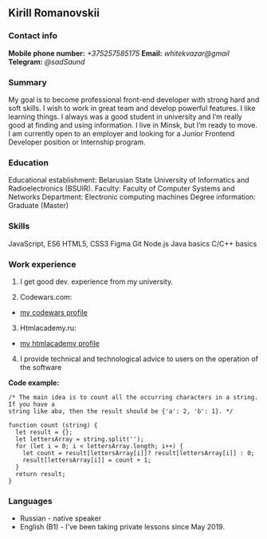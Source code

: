 ## Kirill Romanovskii

### Contact info

**Mobile phone number:** _+375257585175_ **Email:** _whitekvazar@gmail_ **Telegram:** _@sadSaund_

### Summary

My goal is to become professional front-end developer with strong hard and soft skills. I wish to work in great team and develop powerful features.
I like learning things. I always was a good student in university and I’m really good at finding and using information. I live in Minsk, but I’m ready to move.
I am currently open to an employer and looking for a Junior Frontend Developer position or Internship program.

### Education

Educational establishment: Belarusian State University of Informatics and Radioelectronics (BSUIR).
Faculty: Faculty of Computer Systems and Networks
Department: Electronic computing machines
Degree information: Graduate (Master)

### Skills

JavaScript, ES6
HTML5, CSS3
Figma
Git
Node.js
Java basics
C/C++ basics

### Work experience

1. I get good dev. experience from my university.

2. Codewars.com:

- [my codewars profile](https://www.codewars.com/users/whitekvazar)

3. Htmlacademy.ru:

- [my htmlacademy profile](https://htmlacademy.ru/profile/whitekvazar)

4. I provide technical and technological advice to users on the operation of the software

**Code example:**

```
/* The main idea is to count all the occurring characters in a string. If you have a
string like aba, then the result should be {'a': 2, 'b': 1}. */

function count (string) {
  let result = {};
  let lettersArray = string.split('');
  for (let i = 0; i < lettersArray.length; i++) {
    let count = result[lettersArray[i]]? result[lettersArray[i]] : 0;
    result[lettersArray[i]] = count + 1;
  }
  return result;
}
```

### Languages

- Russian - native speaker
- English (B1) - I’ve been taking private lessons since May 2019.
